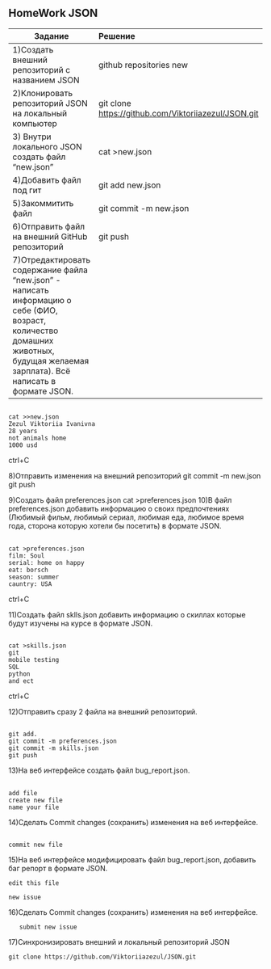 ## HomeWork JSON


| Задание                                         | Решение          |
| ------------------------------------------------|:-----------------|
|  1)Создать внешний репозиторий c названием JSON | github repositories new
|  2)Клонировать репозиторий JSON на локальный компьютер| git clone https://github.com/Viktoriiazezul/JSON.git               
|  3) Внутри локального JSON создать файл “new.json” | cat >new.json |                 
|  4)Добавить файл под гит                       | git add new.json |
|  5)Закоммитить файл                       | git commit -m new.json|
|  6)Отправить файл на внешний GitHub репозиторий | git push |
|  7)Отредактировать содержание файла “new.json” - написать информацию о себе (ФИО, возраст, количество домашних животных, будущая желаемая зарплата). Всё написать в формате JSON.
## 
```
cat >>new.json
Zezul Viktoriia Ivanivna
28 years
not animals home
1000 usd 
```
ctrl+C

   8)Отправить изменения на внешний репозиторий git commit -m new.json
                                                git push

   9)Создать файл preferences.json   cat >preferences.json                 10)В файл preferences.json добавить информацию о своих предпочтениях (Любимый фильм, любимый сериал, любимая еда, любимое время года, сторона которую хотели бы посетить) в формате JSON.  
## 
```   
cat >preferences.json
film: Soul
serial: home on happy
eat: borsch
season: summer
cauntry: USA
```
ctrl+C

  11)Создать файл sklls.json добавить информацию о скиллах которые будут изучены на курсе в формате JSON.
  ## 
```  
cat >skills.json
git
mobile testing
SQL
python
and ect
```
ctrl+C

  12)Отправить сразу 2 файла на внешний репозиторий. 
  ## 
```  
git add.  
git commit -m preferences.json 
git commit -m skills.json
git push
```

  13)На веб интерфейсе создать файл bug_report.json.
   ## 
``` 
add file
create new file
name your file
``` 

  14)Сделать Commit changes (сохранить) изменения на веб интерфейсе.
## 
``` 
commit new file
```
  
  15)На веб интерфейсе модифицировать файл bug_report.json, добавить баг репорт в формате JSON.
``` 
edit this file   
 ```  
 ``` 
new issue 
  ```
  
 16)Сделать Commit changes (сохранить) изменения на веб интерфейсе.
 ```
    submit new issue
  ```
 17)Синхронизировать внешний и локальный репозиторий JSON
 ```  
git clone https://github.com/Viktoriiazezul/JSON.git
 ```

